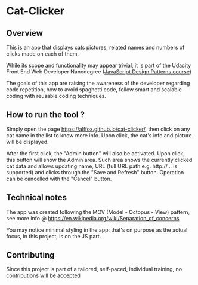 # Cat-Clicker

## Overview

This is an app that displays cats pictures, related names and numbers of clicks made on each of them.

While its scope and functionality may appear trivial, it is part of the Udacity Front End Web Developer Nanodegree ([JavaScript Design Patterns course](https://eu.udacity.com/course/javascript-design-patterns--ud989))

The goals of this app are raising the awareness of the developer regarding code repetition, how to avoid spaghetti code, follow smart and scalable coding with reusable coding techniques.

## How to run the tool ?

Simply open the page https://alffox.github.io/cat-clicker/, then click on any cat name in the list to know more info. Upon click, the cat's info and picture will be displayed.

After the first click, the "Admin button" will also be activated. Upon click, this button will show the Admin area. Such area shows the currently clicked cat data and allows updating name, URL (full URL path e.g. http://... is supported) and clicks through the "Save and Refresh" button. Operation can be cancelled with the "Cancel" button.

## Technical notes

The app was created following the MOV (Model - Octopus - View) pattern, see more info @ https://en.wikipedia.org/wiki/Separation_of_concerns

You may notice minimal styling in the app: that's on purpose as the actual focus, in this project, is on the JS part.

## Contributing

Since this project is part of a tailored, self-paced, individual training, no contributions will be accepted